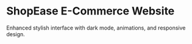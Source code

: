 # ShopEase E-Commerce Website

Enhanced stylish interface with dark mode, animations, and responsive design.